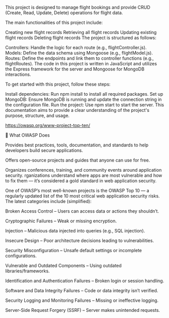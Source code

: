 This project is designed to manage flight bookings and provide CRUD (Create, Read, Update, Delete) operations for flight data.

The main functionalities of this project include:

Creating new flight records
Retrieving all flight records
Updating existing flight records
Deleting flight records
The project is structured as follows:

Controllers: Handle the logic for each route (e.g., flightController.js).
Models: Define the data schema using Mongoose (e.g., flightModel.js).
Routes: Define the endpoints and link them to controller functions (e.g., flightRoutes).
The code in this project is written in JavaScript and utilizes the Express framework for the server and Mongoose for MongoDB interactions.

To get started with this project, follow these steps:

Install dependencies: Run npm install to install all required packages.
Set up MongoDB: Ensure MongoDB is running and update the connection string in the configuration file.
Run the project: Use npm start to start the server.
This documentation aims to provide a clear understanding of the project's purpose, structure, and usage.


https://owasp.org/www-project-top-ten/


🔐 What OWASP Does

Provides best practices, tools, documentation, and standards to help developers build secure applications.

Offers open-source projects and guides that anyone can use for free.

Organizes conferences, training, and community events around application security.
rganizations understand where apps are most vulnerable and how to fix them — it’s considered a gold standard in web application security.

One of OWASP’s most well-known projects is the OWASP Top 10 — a regularly updated list of the 10 most critical web application security risks.
The latest categories include (simplified):

Broken Access Control – Users can access data or actions they shouldn’t.

Cryptographic Failures – Weak or missing encryption.

Injection – Malicious data injected into queries (e.g., SQL injection).

Insecure Design – Poor architecture decisions leading to vulnerabilities.

Security Misconfiguration – Unsafe default settings or incomplete configurations.

Vulnerable and Outdated Components – Using outdated libraries/frameworks.

Identification and Authentication Failures – Broken login or session handling.

Software and Data Integrity Failures – Code or data integrity isn’t verified.

Security Logging and Monitoring Failures – Missing or ineffective logging.

Server-Side Request Forgery (SSRF) – Server makes unintended requests.
